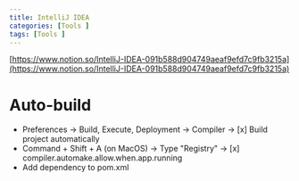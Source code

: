 ```yaml
---
title: IntelliJ IDEA
categories: [Tools ]
tags: [Tools ]
---
```


[https://www.notion.so/IntelliJ-IDEA-091b588d904749aeaf9efd7c9fb3215a](https://www.notion.so/IntelliJ-IDEA-091b588d904749aeaf9efd7c9fb3215a)


# Auto-build

- Preferences → Build, Execute, Deployment → Compiler → [x] Build project automatically
- Command + Shift + A (on MacOS) → Type "Registry" → [x] compiler.automake.allow.when.app.running
- Add dependency to pom.xml

